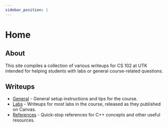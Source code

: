 ```yaml
---
sidebar_position: 1
---
```


# Home

## About

This site compiles a collection of various writeups for CS 102 at UTK intended for helping students with labs or general course-related questions.
## Writeups

- [General](category/general/) - General setup instructions and tips for the course.
- [Labs](category/labs/) - Writeups for most labs in the course, released as they published on Canvas.
- [References](category/references/) - Quick-stop references for C++ concepts and other useful resources.

